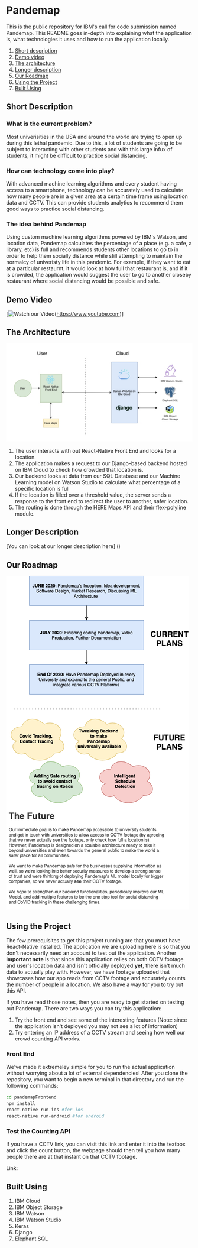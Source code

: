 # Pandemap

This is the public repository for IBM's call for code submission named Pandemap. This README goes in-depth into explaining what the application is, what technologies it uses and how to run the application locally.

1. [Short description](#short-description)
1. [Demo video](#demo-video)
1. [The architecture](#the-architecture)
1. [Longer description](#longer-description)
1. [Our Roadmap](#our-roadmap)
1. [Using the Project](#using-the-project)
1. [Built Using](#built-using)

## Short Description

### What is the current problem?

Most univerisities in the USA and around the world are trying to open up during this lethal pandemic. Due to this, a lot of students are going to be subject to interacting with other students and with this large infux of students, it might be difficult to practice social distancing. 

### How can technology come into play?

With advanced machine learning algorithms and every student having access to a smartphone, technology can be accurately used to calculate how many people are in a given area at a certain time frame using location data and CCTV. This can provide students analytics to recommend them good ways to practice social distancing.

### The idea behind Pandemap

Using custom machine learning algorithms powered by IBM's Watson, and location data, Pandemap calculates the percentage of a place (e.g. a cafe, a library, etc) is full and recommends students other locations to go to in order to help them socially distance while still attempting to maintain the normalcy of univeristy life in this pandemic. For example, if they want to eat at a particular restaurnt, it would look at how full that restaurant is, and if it is crowded, the application would suggest the user to go to another closeby restaurant where social distancing would be possible and safe.

## Demo Video

[![Watch our Video]()(https://www.youtube.com)]

## The Architecture

![Pandemap Architecture](https://raw.githubusercontent.com/tejjogani/Pandemap/master/src/architecture.png)

1. The user interacts with out React-Native Front End and looks for a location.
2. The application makes a request to our Django-based backend hosted on IBM Cloud to check how crowded that location is.
3. Our backend looks at data from our SQL Database and our Machine Learning model on Watson Studio to calculate what percentage of a specific location is full
4. If the location is filled over a threshold value, the server sends a response to the front end to redirect the user to another, safer location. 
5. The routing is done through the HERE Maps API and their flex-polyline module.

## Longer Description

[You can look at our longer description here] ()

## Our Roadmap 

![Our Roadmap](https://raw.githubusercontent.com/tejjogani/Pandemap/master/src/future.png)

## Using the Project

The few prerequisites to get this project running are that you must have React-Native installed. The application we are uploading here is so that you don't necessarily need an account to test out the application. Another **important note** is that since this application relies on both CCTV footage and user's location data and isn't officially deployed **yet**, there isn't much data to actually play with. However, we have footage uploaded that showcases how our app reads from CCTV footage and accurately counts the number of people in a location. We also have a way for you to try out this API.

If you have read those notes, then you are ready to get started on testing out Pandemap. There are two ways you can try this application:

1. Try the front end and see some of the interesting features (Note: since the application isn't deployed you may not see a lot of information)
2. Try entering an IP address of a CCTV stream and seeing how well our crowd counting API works. 

### Front End

We've made it extremeley simple for you to run the actual application without worrying about a lot of external dependencies! After you clone the repository, you want to begin a new terminal in that directory and run the following commands:

```bash
cd pandemapFrontend
npm install
react-native run-ios #for ios
react-native run-android #for android
```

### Test the Counting API

If you have a CCTV link, you can visit this link and enter it into the textbox and click the count button, the webpage should then tell you how many people there are at that instant on that CCTV footage.

Link: 

## Built Using

1. IBM Cloud
2. IBM Object Storage
3. IBM Watson
4. IBM Watson Studio
5. Keras
6. Django
7. Elephant SQL







